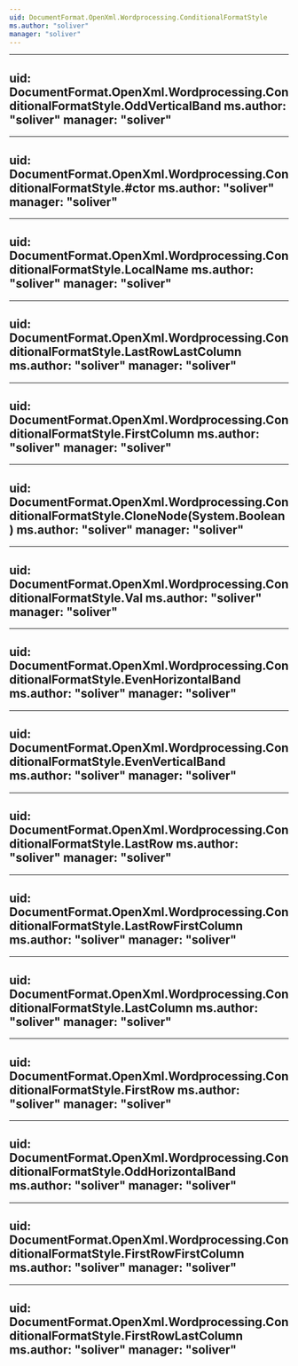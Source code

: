 ```yaml
---
uid: DocumentFormat.OpenXml.Wordprocessing.ConditionalFormatStyle
ms.author: "soliver"
manager: "soliver"
---
```


---
uid: DocumentFormat.OpenXml.Wordprocessing.ConditionalFormatStyle.OddVerticalBand
ms.author: "soliver"
manager: "soliver"
---

---
uid: DocumentFormat.OpenXml.Wordprocessing.ConditionalFormatStyle.#ctor
ms.author: "soliver"
manager: "soliver"
---

---
uid: DocumentFormat.OpenXml.Wordprocessing.ConditionalFormatStyle.LocalName
ms.author: "soliver"
manager: "soliver"
---

---
uid: DocumentFormat.OpenXml.Wordprocessing.ConditionalFormatStyle.LastRowLastColumn
ms.author: "soliver"
manager: "soliver"
---

---
uid: DocumentFormat.OpenXml.Wordprocessing.ConditionalFormatStyle.FirstColumn
ms.author: "soliver"
manager: "soliver"
---

---
uid: DocumentFormat.OpenXml.Wordprocessing.ConditionalFormatStyle.CloneNode(System.Boolean)
ms.author: "soliver"
manager: "soliver"
---

---
uid: DocumentFormat.OpenXml.Wordprocessing.ConditionalFormatStyle.Val
ms.author: "soliver"
manager: "soliver"
---

---
uid: DocumentFormat.OpenXml.Wordprocessing.ConditionalFormatStyle.EvenHorizontalBand
ms.author: "soliver"
manager: "soliver"
---

---
uid: DocumentFormat.OpenXml.Wordprocessing.ConditionalFormatStyle.EvenVerticalBand
ms.author: "soliver"
manager: "soliver"
---

---
uid: DocumentFormat.OpenXml.Wordprocessing.ConditionalFormatStyle.LastRow
ms.author: "soliver"
manager: "soliver"
---

---
uid: DocumentFormat.OpenXml.Wordprocessing.ConditionalFormatStyle.LastRowFirstColumn
ms.author: "soliver"
manager: "soliver"
---

---
uid: DocumentFormat.OpenXml.Wordprocessing.ConditionalFormatStyle.LastColumn
ms.author: "soliver"
manager: "soliver"
---

---
uid: DocumentFormat.OpenXml.Wordprocessing.ConditionalFormatStyle.FirstRow
ms.author: "soliver"
manager: "soliver"
---

---
uid: DocumentFormat.OpenXml.Wordprocessing.ConditionalFormatStyle.OddHorizontalBand
ms.author: "soliver"
manager: "soliver"
---

---
uid: DocumentFormat.OpenXml.Wordprocessing.ConditionalFormatStyle.FirstRowFirstColumn
ms.author: "soliver"
manager: "soliver"
---

---
uid: DocumentFormat.OpenXml.Wordprocessing.ConditionalFormatStyle.FirstRowLastColumn
ms.author: "soliver"
manager: "soliver"
---
